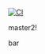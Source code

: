 [![CI](https://github.com/alvaromartmart/gh-actions-playground/actions/workflows/ci.yml/badge.svg?branch=main)](https://github.com/alvaromartmart/gh-actions-playground/actions/workflows/ci.yml)

master2!

bar